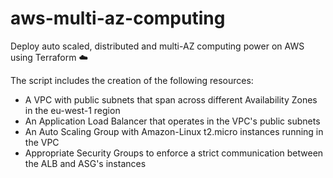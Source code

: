 # aws-multi-az-computing

Deploy auto scaled, distributed and multi-AZ computing power on AWS using Terraform :cloud:

The script includes the creation of the following resources:
- A VPC with public subnets that span across different Availability Zones in the eu-west-1 region
- An Application Load Balancer that operates in the VPC's public subnets
- An Auto Scaling Group with Amazon-Linux t2.micro instances running in the VPC
- Appropriate Security Groups to enforce a strict communication between the ALB and ASG's instances
